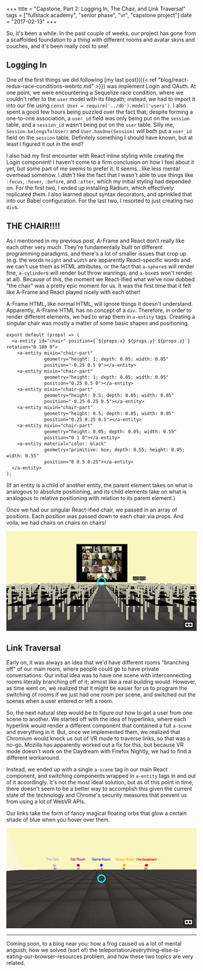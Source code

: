 +++
title = "Capstone, Part 2: Logging In, The Chair, and Link Traversal"
tags = ["fullstack academy", "senior phase", "vr", "capstone project"]
date = "2017-02-13"
+++

So, it's been a while. In the past couple of weeks, our project has gone from a scaffolded foundation to a thing with different rooms and avatar skins and couches, and it's been really cool to see!

## Logging In

One of the first things we did following [my last post]({{< ref "blog/react-redux-race-conditions-webrtc.md" >}}) was implement Login and OAuth. At one point, we were encountering a Sequelize race condition, where we couldn't refer to the `user` model with its filepath; instead, we had to import it into our file using `const User = require('../db').model('users')`. I also spent a good few hours being puzzled over the fact that, despite forming a one-to-one association, a `user_id` field was only being put on the `session` table, and a `session_id` wasn't being put on the `user` table. Silly me, `Session.belongsTo(User)` and `User.hasOne(Session)` will both put a `user_id` field on the `session` table. Definitely something I should have known, but at least I figured it out in the end?

I also had my first encounter with React inline styling while creating the Login component! I haven't come to a firm conclusion on how I feel about it yet, but some part of me seems to prefer it. It seems...like less mental overhead somehow. I *didn't* like the fact that I wasn't able to use things like `:focus`, `:hover`, `:before`, and `:after`, which my initial styling had depended on. For the first two, I ended up installing Radium, which effectively replicated them. I also learned about syntax decorators, and sprinkled that into our Babel configuration. For the last two, I resorted to just creating two `div`s.

## THE CHAIR!!!!

As I mentioned in my previous post, A-Frame and React don't really like each other very much. They're fundamentally built on different programming paradigms, and there's a lot of smaller issues that crop up (e.g. the words `height` and `width` are apparently React-specific words and we can't use them as HTML attributes, or the fact that `a-sphere`s will render fine, `a-cylinder`s will render but throw wanrings, and `a-box`es won't render at all). Because of this, the moment we React-ified what we've now dubbed "the chair" was a pretty epic moment for us. It was the first time that it felt like A-Frame and React played nicely with each other!

A-Frame HTML, like normal HTML, will ignore things it doesn't understand. Apparently, A-Frame HTML has no concept of a `div`. Therefore, in order to render different elements, we had to wrap them in `a-entity` tags. Creating a singular chair was mostly a matter of some basic shapes and positioning.

```
export default (props) => (
  <a-entity id="chair" position={`${props.x} ${props.y} ${props.z}`} rotation="0 180 0">
    <a-entity mixin="chair-part"
              geometry="height: 1; depth: 0.05; width: 0.05"
              position="-0.25 0.5 0"></a-entity>
    <a-entity mixin="chair-part"
              geometry="height: 1; depth: 0.05; width: 0.05"
              position="0.25 0.5 0"></a-entity>
    <a-entity mixin="chair-part"
              geometry="height: 0.5; depth: 0.05; width: 0.05"
              position="-0.25 0.25 0.5"></a-entity>
    <a-entity mixin="chair-part"
              geometry="height: 0.5; depth: 0.05; width: 0.05"
              position="0.25 0.25 0.5"></a-entity>
    <a-entity mixin="chair-part"
              geometry="height: 0.05; depth: 0.05; width: 0.55"
              position="0 1 0"></a-entity>
    <a-entity material="color: black"
              geometry="primitive: box; depth: 0.55; height: 0.05; width: 0.55"
              position="0 0.5 0.25"></a-entity>
  </a-entity>
);
```
(If an entity is a child of another entity, the parent element takes on what is analogous to absolute positioning, and its child elements take on what is analogous to relative positioning with relation to its parent element.)

Once we had our singular React-ified chair, we passed in an array of positions. Each position was passed down to each chair via props. And voila, we had chairs on chairs on chairs!

<img src="/img/posts/2017-02/the-chair-reactifying-aframe-entities.png" alt="The chair, a demonstration in React-ifying A-Frame Entities"/>

## Link Traversal

Early on, it was always an idea that we'd have different rooms "branching off" of our main room, where people could go to have private conversations. Our initial idea was to have one scene with interconnecting rooms literally branching off of it; almost like a real building would. However, as time went on, we realized that it might be easier for us to program the switching of rooms if we just had one room per scene, and switched out the scenes when a user entered or left a room.

So, the next natural step would be to figure out how to get a user from one scene to another. We started off with the idea of hyperlinks, where each hyperlink would render a different component that contained a full `a-scene` and everything in it. But, once we implemented them, we realized that Chromium would knock us out of VR mode to traverse links, so that was a no-go. Mozilla has apparently worked out a fix for this, but because VR mode doesn't work on the Daydream with Firefox Nightly, we had to find a different workaround.

Instead, we ended up with a single `a-scene` tag in our main React component, and switching components wrapped in `a-entity` tags in and out of it accordingly. It's not the most ideal solution, but as of this point in time, there doesn't seem to be a better way to accomplish this given the current state of the technology and Chrome's security measures that prevent us from using a lot of WebVR APIs.

Our links take the form of fancy magical floating orbs that glow a certain shade of blue when you hover over them.

<img src="/img/posts/2017-02/aframe-hyperlink-orbs.png" alt="A-Frame Hyperlink Orbs"/>

---

Coming soon, to a blog near you: how a frog caused us a lot of mental anguish, how we solved (sort of) the teleportation/everything-else-is-eating-our-browser-resources problem, and how these two topics are very related.

